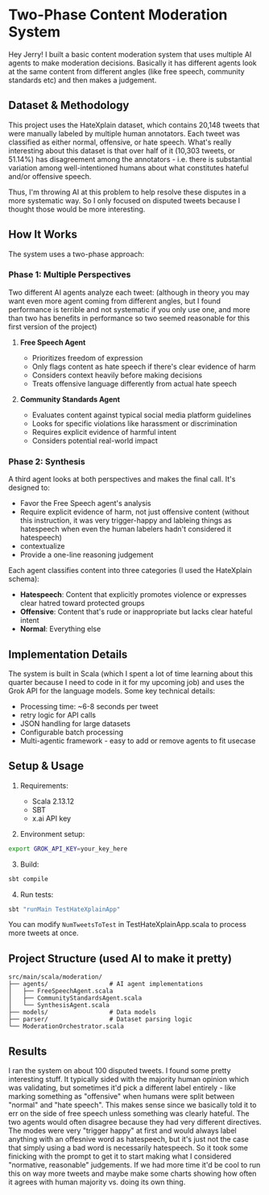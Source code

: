# Two-Phase Content Moderation System

Hey Jerry! I built a basic content moderation system that uses multiple AI agents to make moderation decisions. Basically it has different agents look at the same content from different angles (like free speech, community standards etc) and then makes a judgement.

## Dataset & Methodology

This project uses the HateXplain dataset, which contains 20,148 tweets that were manually labeled by multiple human annotators. Each tweet was classified as either normal, offensive, or hate speech. What's really interesting about this dataset is that over half of it (10,303 tweets, or 51.14%) has disagreement among the annotators - i.e. there is substantial variation among well-intentioned humans about what constitutes hateful and/or offensive speech.

Thus, I'm throwing AI at this problem to help resolve these disputes in a more systematic way. So I only focused on disputed tweets because I thought those would be more interesting.

## How It Works

The system uses a two-phase approach:

### Phase 1: Multiple Perspectives

Two different AI agents analyze each tweet: (although in theory you may want even more agent coming from different angles, but I found performance is terrible and not systematic if you only use one, and more than two has benefits in performance so two seemed reasonable for this first version of the project)

1. **Free Speech Agent**

   - Prioritizes freedom of expression
   - Only flags content as hate speech if there's clear evidence of harm
   - Considers context heavily before making decisions
   - Treats offensive language differently from actual hate speech

2. **Community Standards Agent**
   - Evaluates content against typical social media platform guidelines
   - Looks for specific violations like harassment or discrimination
   - Requires explicit evidence of harmful intent
   - Considers potential real-world impact

### Phase 2: Synthesis

A third agent looks at both perspectives and makes the final call. It's designed to:

- Favor the Free Speech agent's analysis
- Require explicit evidence of harm, not just offensive content (without this instruction, it was very trigger-happy and lableing things as hatespeech when even the human labelers hadn't considered it hatespeech)
- contextualize
- Provide a one-line reasoning judgement

Each agent classifies content into three categories (I used the HateXplain schema):

- **Hatespeech**: Content that explicitly promotes violence or expresses clear hatred toward protected groups
- **Offensive**: Content that's rude or inappropriate but lacks clear hateful intent
- **Normal**: Everything else

## Implementation Details

The system is built in Scala (which I spent a lot of time learning about this quarter because I need to code in it for my upcoming job) and uses the Grok API for the language models. Some key technical details:

- Processing time: ~6-8 seconds per tweet
- retry logic for API calls
- JSON handling for large datasets
- Configurable batch processing
- Multi-agentic framework - easy to add or remove agents to fit usecase

## Setup & Usage

1. Requirements:

   - Scala 2.13.12
   - SBT
   - x.ai API key

2. Environment setup:

```bash
export GROK_API_KEY=your_key_here
```

3. Build:

```bash
sbt compile
```

4. Run tests:

```bash
sbt "runMain TestHateXplainApp"
```

You can modify `NumTweetsToTest` in TestHateXplainApp.scala to process more tweets at once.

## Project Structure (used AI to make it pretty)

```
src/main/scala/moderation/
├── agents/                 # AI agent implementations
│   ├── FreeSpeechAgent.scala
│   ├── CommunityStandardsAgent.scala
│   └── SynthesisAgent.scala
├── models/                 # Data models
├── parser/                 # Dataset parsing logic
└── ModerationOrchestrator.scala
```

## Results

I ran the system on about 100 disputed tweets. I found some pretty interesting stuff. It typically sided with the majority human opinion which was validating, but sometimes it'd pick a different label entirely - like marking something as "offensive" when humans were split between "normal" and "hate speech". This makes sense since we basically told it to err on the side of free speech unless something was clearly hateful. The two agents would often disagree because they had very different directives. The modes were very "trigger happy" at first and would always label anything with an offesnive word as hatespeech, but it's just not the case that simply using a bad word is necessarily hatespeech. So it took some finicking with the prompt to get it to start making what I considered "normative, reasonable" judgements. If we had more time it'd be cool to run this on way more tweets and maybe make some charts showing how often it agrees with human majority vs. doing its own thing.
